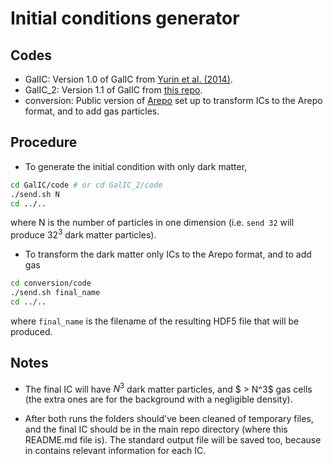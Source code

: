 # Initial conditions generator

## Codes

- GalIC: Version 1.0 of GalIC from [Yurin et al. (2014)](https://www.h-its.org/2014/11/05/galic-code/).
- GalIC_2: Version 1.1 of GalIC from [this repo](https://github.com/denisyurin/GALIC).
- conversion: Public version of [Arepo](https://gitlab.mpcdf.mpg.de/vrs/arepo) set up to transform ICs to the Arepo format, and to add gas particles.

## Procedure

- To generate the initial condition with only dark matter,

```bash
cd GalIC/code # or cd GalIC_2/code
./send.sh N
cd ../..
```

where N is the number of particles in one dimension (i.e. `send 32` will produce $32^3$ dark matter particles).

- To transform the dark matter only ICs to the Arepo format, and to add gas

```bash
cd conversion/code
./send.sh final_name
cd ../..
```

where `final_name` is the filename of the resulting HDF5 file that will be produced.

## Notes

- The final IC will have $N^3$ dark matter particles, and $ > N^3$ gas cells (the extra ones are for the background with a negligible density).

- After both runs the folders should've been cleaned of temporary files, and the final IC should be in the main repo directory (where this README.md file is). The standard output file will be saved too, because in contains relevant information for each IC.
